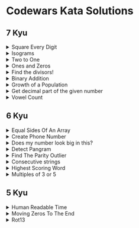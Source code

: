 # Codewars Kata Solutions
## 7 Kyu

<details>
<summary>Square Every Digit</summary>


  + [solution](Square%20Every%20Digit.py) | 
  [codewars link](https://www.codewars.com/kata/546e2562b03326a88e000020)

>Welcome. In this kata, you are asked to square every digit of a number and concatenate them.  
>For example, if we run `9119` through the function, `811181` will come out, 
> because `9^2` is `81` and `1^2` is `1`.
>Note: The function accepts an integer and returns an integer
</details>

<details>
<summary>Isograms</summary>


  + [solution](Isograms.py) | 
  [codewars link](https://www.codewars.com/kata/54ba84be607a92aa900000f1)

> An isogram is a word that has no repeating letters, consecutive or non-consecutive. 
> Implement a function that determines whether a string that contains only letters 
> is an isogram. Assume the empty string is an isogram. Ignore letter case.
>
>Examples:
>
>`is_isogram("Dermatoglyphics" ) == true`
>`is_isogram("aba" ) == false`
</details>

<details>
<summary>Two to One</summary>


  + [solution](Two%20to%20One.py) | 
  [codewars link](https://www.codewars.com/kata/5656b6906de340bd1b0000ac)

>Take 2 strings `s1` and `s2` including only letters from `a` to `z`. Return a 
> new sorted string, the longest possible, containing distinct letters - each 
> taken only once - coming from s`1` or `s2`.  
> 
> Examples:
> 
>`a = "xyaabbbccccdefww"
b = "xxxxyyyyabklmopq"`
`longest(a, b) -> "abcdefklmopqwxy"`
</details>

<details>
<summary>Ones and Zeros</summary>


  + [solution](Ones%20and%20Zeros.py) | 
  [codewars link](https://www.codewars.com/kata/578553c3a1b8d5c40300037c)    

>Given an array of ones and zeroes, convert the equivalent binary value to an integer.  
Eg: `[0, 0, 0, 1]` is treated as 0001 which is the binary representation of `1`.
>
>Examples:
>
>`Testing: [0, 0, 1, 0] ==> 2`  
>`Testing: [0, 1, 0, 1] ==> 5`  
>`Testing: [1, 0, 0, 1] ==> 9`  
>`Testing: [1, 1, 1, 1] ==> 15`
</details>

<details>
<summary>Find the divisors! </summary>


  + [solution](Find%20the%20divisors!.py) | 
  [codewars link](https://www.codewars.com/kata/544aed4c4a30184e960010f4)

> Create a function named `divisors`/`Divisors` that takes an integer `n > 1` and returns an array 
> with all of the integer's divisors(except for 1 and the number itself), from smallest to largest.   
> If the number is prime return the string `(integer) is prime`.
> 
> Examples:
> 
> `divisors(12); #should return [2,3,4,6]`
>`divisors(13); #should return "13 is prime"`
</details>

<details>
<summary>Binary Addition</summary>


  + [solution](Binary%20Addition.py) | 
  [codewars link](https://www.codewars.com/kata/551f37452ff852b7bd000139)

>Implement a function that adds two numbers together and returns their sum in binary. 
> The conversion can be done before, or after the addition.  
>The binary number returned should be a string.
</details>

<details>
<summary>Growth of a Population</summary>


  + [solution](Growth%20of%20a%20Population.py) | 
  [codewars link](https://www.codewars.com/kata/563b662a59afc2b5120000c6)

> In a small town the population is `p0` at the beginning of a year. The population regularly increases 
> by `percent` per year and moreover `aug` new inhabitants per year come to live in the town.   
> How many years does the town need to see its population greater or equal to `p` inhabitants?    
> More generally given parameters:    
>`p0`, `percent`, `aug` (inhabitants coming or leaving each year), `p` (population to surpass)  
>the function `nb_year` should return `n` number of entire years needed to get a population greater or equal to `p`.  
>`aug` is an integer, `percent` a positive or null floating number, `p0` and `p` are positive integers (> 0)
>
>Examples:  
>`nb_year(1500, 5, 100, 5000) -> 15`  
>`nb_year(1500000, 2.5, 10000, 2000000) -> 10`
</details>

<details>
<summary>Get decimal part of the given number</summary>


  + [solution](Get%20decimal%20part%20of%20the%20given%20number.py) | 
  [codewars link](https://www.codewars.com/kata/586e4c61aa0428f04e000069) 

>Write a function that returns only the decimal part of the given number.  
>You only have to handle valid numbers, not `Infinity`, `NaN`, or similar. Always return a positive decimal part.  
>
>Examples  
>`get_decimal(2.4)  # 0.4`  
>`get_decimal(-0.2) # 0.2`
</details>

<details>
<summary>Vowel Count</summary>


  + [solution](Vowel%20Count.py) | 
  [codewars link](https://www.codewars.com/kata/54ff3102c1bad923760001f3)

>Return the number (count) of vowels in the given string.  
>We will consider `a, e, i, o, u` as vowels for this Kata (but not `y`).  
>The input string will only consist of lower case letters and/or spaces.  
</details>


## 6 Kyu

<details>
<summary> Equal Sides Of An Array</summary>


  + [solution](/6-kyu/Equal%20Sides%20Of%20An%20Array.py) | 
    [codewars link](https://www.codewars.com/kata/5679aa472b8f57fb8c000047)
>You are going to be given an array of integers. Your job is to take that 
> array and find an index N where the sum of the integers to the left of N is 
> equal to the sum of the integers to the right of N. If there is no index that 
> would make this happen, return `-1`.
>
>Example:
> 
>Let's say you are given the array `{1,2,3,4,3,2,1}`:  
>Your function will return the index `3`, because at the 3rd position of the array, 
>the sum of left side of the index `({1,2,3}) `and the sum of the right side of the 
>index `({3,2,1})` both equal `6`.
</details>

<details>
<summary>Create Phone Number</summary>


  + [solution](/6-kyu/Create%20Phone%20Number.py) | 
    [codewars link](https://www.codewars.com/kata/525f50e3b73515a6db000b83)    

> Write a function that accepts an array of 10 integers (between 0 and 9), that 
> returns a string of those numbers in the form of a phone number.
> 
>Example:  
> `create_phone_number([1, 2, 3, 4, 5, 6, 7, 8, 9, 0]) # => returns "(123) 456-7890"`  
> The returned format must be correct in order to complete this challenge.   
> Don't forget the space after the closing parentheses!
</details>

<details>
<summary>Does my number look big in this?</summary>


  + [solution](/6-kyu/Does%20my%20number%20look%20big%20in%20this%3F.py) | 
    [codewars link](https://www.codewars.com/kata/5287e858c6b5a9678200083c)

>A Narcissistic Number is a positive number which is the sum of its own digits, 
> each raised to the power of the number of digits in a given base. In this Kata, 
> we will restrict ourselves to decimal (base 10).
> 
> Example:  
> take 153 (3 digits), which is narcisstic:  
> `1^3 + 5^3 + 3^3 = 1 + 125 + 27 = 153`  
> and 1652 (4 digits), which isn't:  
>` 1^4 + 6^4 + 5^4 + 2^4 = 1 + 1296 + 625 + 16 = 1938`  
The Challenge:  
Your code must return true or false depending upon whether the given number is a 
> Narcissistic number in base 10.
</details>

<details>
<summary>Detect Pangram</summary>


  + [solution](/6-kyu/Detect%20Pangram.py) | 
    [codewars link](https://www.codewars.com/kata/545cedaa9943f7fe7b000048)

> A pangram is a sentence that contains every single letter of the alphabet at 
> least once. For example, the sentence "The quick brown fox jumps over the lazy 
> dog" is a pangram, because it uses the letters A-Z at least once (case is irrelevant).   
> Given a string, detect whether or not it is a pangram. Return `True` if it is, 
> `False` if not. Ignore numbers and punctuation.
</details>

<details>
<summary>Find The Parity Outlier</summary>


[solution](/6-kyu/Find%20The%20Parity%20Outlier.py) | 
[codewars link](https://www.codewars.com/kata/5526fc09a1bbd946250002dc)

> You are given an array (which will have a length of at least 3, but could be 
> very large) containing integers. The array is either entirely comprised of 
> odd integers or entirely comprised of even integers except for a single 
> integer N. Write a method that takes the array as an argument and returns this "outlier" N.   
> 
> Examples:  
> `[2, 4, 0, 100, 4, 11, 2602, 36] # Should return: 11 (the only odd number)`  
> `[160, 3, 1719, 19, 11, 13, -21] # Should return: 160 (the only even number)`  
</details>

<details>
<summary>Consecutive strings</summary>


  + [solution](/6-kyu/Consecutive%20strings.py) | 
    [codewars link](https://www.codewars.com/kata/56a5d994ac971f1ac500003e)

>You are given an array(list) `strarr` of strings and an integer `k`. Your task is 
> to return the first longest string consisting of `k` consecutive strings taken in the array.  
> n being the length of the string array, if `n = 0` or `k > n `or `k <= 0` return `""`.
> 
> Example:  
> `strarr = ["tree", "foling", "trashy", "blue", "abcdef", "uvwxyz"], k = 2`  
> `Concatenate the consecutive strings of strarr by 2, we get:`  
> `treefoling   (length 10)  concatenation of strarr[0] and strarr[1]`  
> `folingtrashy ("      12)  concatenation of strarr[1] and strarr[2]`  
> `trashyblue   ("      10)  concatenation of strarr[2] and strarr[3]`  
> `blueabcdef   ("      10)  concatenation of strarr[3] and strarr[4]`  
> `abcdefuvwxyz ("      12)  concatenation of strarr[4] and strarr[5]`  
> `Two strings are the longest: "folingtrashy" and "abcdefuvwxyz".`  
> `The first that came is "folingtrashy" so `  
> `longest_consec(strarr, 2) should return "folingtrashy".`  
> `In the same way:`  
> `longest_consec(["zone", "abigail", "theta", "form", "libe", "zas", "theta", "abigail"], 2) --> "abigailtheta"`
</details>

<details>
<summary>Highest Scoring Word</summary>


  + [solution](/6-kyu/Highest%20Scoring%20Word.py) | 
    [codewars link](https://www.codewars.com/kata/57eb8fcdf670e99d9b000272)

> Given a string of words, you need to find the highest scoring word.  
> Each letter of a word scores points according to its position in the alphabet: `a = 1, b = 2, c = 3` etc.   
> You need to return the highest scoring word as a string.   
> If two words score the same, return the word that appears earliest in the original string.  
> All letters will be lowercase and all inputs will be valid.  
</details>

<details>
<summary>Multiples of 3 or 5</summary>


  + [solution](/6-kyu/Multiples%20of%203%20or%205.py) | 
    [codewars link](https://www.codewars.com/kata/514b92a657cdc65150000006)

> If we list all the natural numbers below 10 that are multiples of 3 or 5, we 
> get 3, 5, 6 and 9. The sum of these multiples is 23.   
> Finish the solution so that it returns the sum of all the multiples of 3 or 5 
> below the number passed in. 
> > Note: If the number is a multiple of both 3 and 5, only count it once. Also, 
> > if a number is negative, return 0(for languages that do have them)

</details>

## 5 Kyu

<details>
<summary>Human Readable Time</summary>


  + [solution](/5-kyu/Human%20Readable%20Time.py) | 
    [codewars link](https://www.codewars.com/kata/52685f7382004e774f0001f7)

> Write a function, which takes a non-negative integer (seconds) as input and 
> returns the time in a human-readable format (`HH:MM:SS`)
> * `HH` = hours, padded to 2 digits, range: 00 - 99 
> * `MM` = minutes, padded to 2 digits, range: 00 - 59 
> * `SS` = seconds, padded to 2 digits, range: 00 - 59 
> 
> The maximum time never exceeds 359999 (`99:59:59`)
> You can find some examples in the test fixtures.

</details>

<details>
<summary>Moving Zeros To The End</summary>


  + [solution](/5-kyu/Moving%20Zeros%20To%20The%20End.py) | 
    [codewars link](https://www.codewars.com/kata/52597aa56021e91c93000cb0)

> Write an algorithm that takes an array and moves all of the zeros to the end, 
> preserving the order of the other elements. 
> `move_zeros([False,1,0,1,2,0,1,3,"a"]) # returns[False,1,1,2,1,3,"a",0,0]`
</details>

<details>
<summary>Rot13</summary>


  + [solution](/5-kyu/Rot13.py) | 
    [codewars link](https://www.codewars.com/kata/530e15517bc88ac656000716)

> ROT13 is a simple letter substitution cipher that replaces a letter with the 
> letter 13 letters after it in the alphabet. ROT13 is an example of the Caesar cipher.   
> Create a function that takes a string and returns the string ciphered with 
> Rot13. If there are numbers or special characters included in the string, they 
> should be returned as they are. Only letters from the latin/english alphabet 
> should be shifted, like in the original Rot13 "implementation".   
> Please note that using encode is considered cheating.

</details>

